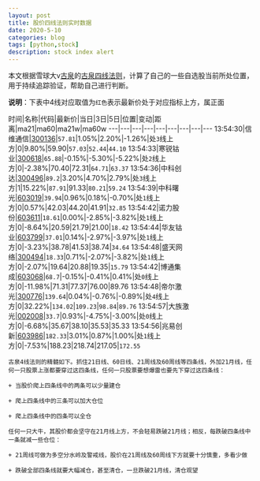 ```yaml
---
layout: post
title: 股价四线法则实时数据
date: 2020-5-10
categories: blog
tags: [python,stock]
description: stock index alert
---
```



本文根据雪球大v[古泉](https://xueqiu.com/u/7148646888)的[古泉四线法则](https://xueqiu.com/7148646888/130498192)，计算了自己的一些自选股当前所处位置，用于持续追踪验证，帮助自己进行判断。

**说明**：下表中4线对应取值为`红色`表示最新价处于对应指标上方，属正面

时间|名称|代码|最新价|当日|3日|5日|位置|变动|距离|ma21|ma60|ma21w|ma60w
---|---|---|---|---|---|---|---|---
13:54:30|信维通信|[300136](https://xueqiu.com/S/SZ300136)|`57.81`|1.05%|2.20%|-1.26%|处`3`线上方|0|9.80%|59.90|`57.03`|`52.44`|`44.10`
13:54:33|寒锐钴业|[300618](https://xueqiu.com/S/SZ300618)|`65.88`|-0.15%|-5.30%|-5.22%|处`2`线上方|0|-2.38%|70.40|72.31|`64.71`|`63.37`
13:54:36|中科创达|[300496](https://xueqiu.com/S/SZ300496)|`89.2`|3.20%|4.70%|2.79%|处`3`线上方|1|15.22%|`87.91`|91.33|`80.21`|`59.24`
13:54:39|中科曙光|[603019](https://xueqiu.com/S/SH603019)|`39.94`|0.96%|0.18%|-0.70%|处`1`线上方|0|0.57%|42.03|44.20|41.91|`32.85`
13:54:42|诺力股份|[603611](https://xueqiu.com/S/SH603611)|`18.61`|0.00%|-2.85%|-3.82%|处`1`线上方|0|-8.64%|20.59|21.79|21.00|`18.42`
13:54:44|华友钴业|[603799](https://xueqiu.com/S/SH603799)|`37.01`|0.14%|-2.97%|-3.97%|处`1`线上方|0|-3.23%|38.78|41.53|38.74|`34.64`
13:54:48|盛天网络|[300494](https://xueqiu.com/S/SZ300494)|`18.33`|0.71%|-2.07%|-3.82%|处`1`线上方|0|-2.07%|19.64|20.88|19.35|`15.79`
13:54:42|博通集成|[603068](https://xueqiu.com/S/SH603068)|`68.7`|-0.15%|-0.41%|0.41%|处`0`线上方|0|-11.98%|71.31|77.37|76.00|89.76
13:54:48|帝尔激光|[300776](https://xueqiu.com/S/SZ300776)|`139.64`|0.04%|-0.76%|-0.89%|处`4`线上方|0|32.22%|`134.02`|`109.23`|`98.84`|`89.76`
13:54:57|大族激光|[002008](https://xueqiu.com/S/SZ002008)|`33.7`|0.93%|-4.75%|-3.00%|处`0`线上方|0|-6.68%|35.67|38.10|35.53|35.33
13:54:56|兆易创新|[603986](https://xueqiu.com/S/SH603986)|`182.33`|3.01%|0.87%|1.00%|处`1`线上方|0|-7.53%|188.23|218.74|217.05|`172.55`

```
古泉4线法则的精髓如下。抓住21日线、60日线、21周线及60周线等四条线，外加21月线，任何一只股票上涨都要穿过这四条线，任何一只股票要想爆雷也要先下穿过这四条线：

+ 当股价爬上四条线中的两条可以少量建仓

+ 爬上四条线中的三条可以加大仓位

+ 爬上四条线中的四条可以全仓

任何一只大牛，其股价都会坚守在21月线上方，不会轻易跌破21月线；相反，每跌破四条线中一条就减一些仓位：

+ 21周线可做为多空分水岭及警戒线，股价在21周线及60周线下方就要十分慎重，多看少做

+ 跌破全部四条线就要大幅减仓，甚至清仓，一旦跌破21月线，清仓观望
```